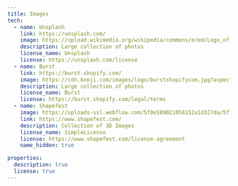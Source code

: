 ```yaml
---
title: Images
tech:
  - name: Unsplash
    link: https://unsplash.com/
    image: https://upload.wikimedia.org/wikipedia/commons/e/ed/Logo_of_Unsplash.svg
    description: Large collection of photos
    license_name: Unsplash
    license: https://unsplash.com/license
  - name: Burst
    link: https://burst.shopify.com/
    image: https://cdn.knoji.com/images/logo/burstshopifycom.jpg?aspect=center&snap=false&width=500&height=250
    description: Large collection of photos
    license_name: Burst
    license: https://burst.shopify.com/legal/terms
  - name: Shapefest
    image: https://uploads-ssl.webflow.com/5f0e589021058152a1d327da/5f1343e99f64734a6f07e28c_Shapefest%20logo%202.png
    link: https://www.shapefest.com/
    description: Collection of 3D Images
    license_name: SimpleLicense
    license: https://www.shapefest.com/license-agreement
    name_hidden: true

properties:
  description: true
  license: true
---
```

